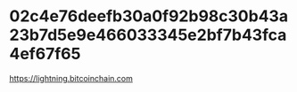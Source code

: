 # 02c4e76deefb30a0f92b98c30b43a23b7d5e9e466033345e2bf7b43fca4ef67f65
https://lightning.bitcoinchain.com

